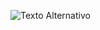 ![Texto Alternativo](https://raw.githubusercontent.com/regiane-lima/typescript_origamid/main/assets/120677112/77219150-a815-4b6f-b675-1b4c5d93cef1.png)

